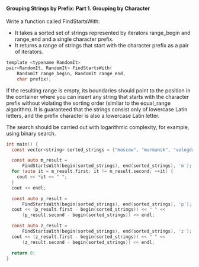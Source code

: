 #### Grouping Strings by Prefix: Part 1. Grouping by Character ####

Write a function called FindStartsWith:

- It takes a sorted set of strings represented by iterators range_begin and range_end and a single character prefix.
- It returns a range of strings that start with the character prefix as a pair of iterators.



```objectivec
template <typename RandomIt>
pair<RandomIt, RandomIt> FindStartsWith(
    RandomIt range_begin, RandomIt range_end,
    char prefix);

```

If the resulting range is empty, its boundaries should point to the position in the container where you can insert any string that starts with the character prefix without violating the sorting order (similar to the equal_range algorithm). It is guaranteed that the strings consist only of lowercase Latin letters, and the prefix character is also a lowercase Latin letter.

The search should be carried out with logarithmic complexity, for example, using binary search.


```objectivec
int main() {
  const vector<string> sorted_strings = {"moscow", "murmansk", "vologda"};

  const auto m_result =
      FindStartsWith(begin(sorted_strings), end(sorted_strings), 'm');
  for (auto it = m_result.first; it != m_result.second; ++it) {
    cout << *it << " ";
  }
  cout << endl;

  const auto p_result =
      FindStartsWith(begin(sorted_strings), end(sorted_strings), 'p');
  cout << (p_result.first - begin(sorted_strings)) << " " <<
      (p_result.second - begin(sorted_strings)) << endl;

  const auto z_result =
      FindStartsWith(begin(sorted_strings), end(sorted_strings), 'z');
  cout << (z_result.first - begin(sorted_strings)) << " " <<
      (z_result.second - begin(sorted_strings)) << endl;

  return 0;
}

```